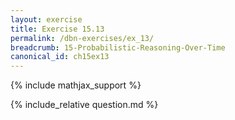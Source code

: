 ```yaml
---
layout: exercise
title: Exercise 15.13
permalink: /dbn-exercises/ex_13/
breadcrumb: 15-Probabilistic-Reasoning-Over-Time
canonical_id: ch15ex13
---
```


{% include mathjax_support %}
<div id="hiddden">{% include_relative question.md %}</div>